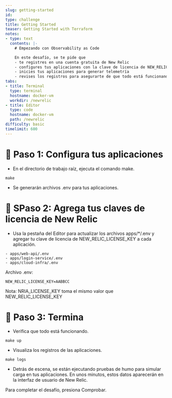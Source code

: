 ```yaml
---
slug: getting-started
id: 
type: challenge
title: Getting Started
teaser: Getting Started with Terraform
notes:
- type: text
  contents: |-
    # Empezando con Observability as Code

    En este desafío, se te pide que
    - te registres en una cuenta gratuita de New Relic
    - configures tus aplicaciones con la clave de licencia de NEW_RELIC_LICENSE_KEY
    - inicies tus aplicaciones para generar telemetría
    - revises los registros para asegurarte de que todo está funcionando
tabs:
- title: Terminal
  type: terminal
  hostname: docker-vm
  workdir: /newrelic
- title: Editor
  type: code
  hostname: docker-vm
  path: /newrelic
difficulty: basic
timelimit: 600
---
```


🧪 Paso 1: Configura tus aplicaciones
=======================

- En el directorio de trabajo raíz, ejecuta el comando make.

```
make
```

- Se generarán archivos .env para tus aplicaciones.

🧪 SPaso 2: Agrega tus claves de licencia de New Relic
=======================

- Usa la pestaña del Editor para actualizar los archivos apps/*/.env y agregar tu clave de licencia de NEW_RELIC_LICENSE_KEY a cada aplicación.

```
- apps/web-api/.env
- apps/login-service/.env
- apps/cloud-infra/.env
```

Archivo .env:

```
NEW_RELIC_LICENSE_KEY=AABBCC
```

Nota: NRIA_LICENSE_KEY toma el mismo valor que NEW_RELIC_LICENSE_KEY


🏁 Paso 3: Termina
=========

- Verifica que todo está funcionando.

```
make up
```

- Visualiza los registros de las aplicaciones.

```
make logs
```

- Detrás de escena, se están ejecutando pruebas de humo para simular carga en tus aplicaciones. En unos minutos, estos datos aparecerán en la interfaz de usuario de New Relic.

Para completar el desafío, presiona Comprobar.
